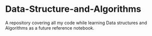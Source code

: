# Data-Structure-and-Algorithms
A repository covering all my code while learning Data structures and Algorithms as a future reference notebook.